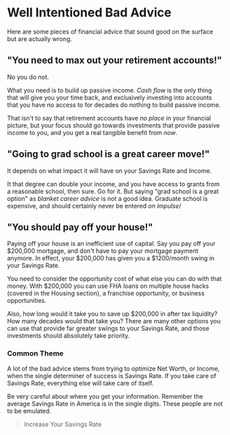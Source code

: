 # Well Intentioned Bad Advice

Here are some pieces of financial advice that sound good on the surface but are actually wrong.

## "You need to max out your retirement accounts!" 

No you do not. 

What you need is to build up passive income. *Cash flow* is the only thing that will give you your time back, and exclusively investing into accounts that you have no access to for decades do nothing to build passive income.

That isn't to say that retirement accounts have *no place* in your financial picture, but your focus should go towards investments that provide passive income to you, and you get a real tangible benefit from *now*.

## "Going to grad school is a great career move!"

It depends on what impact it will have on your Savings Rate and Income.

It that degree can double your income, and you have access to grants from a reasonable school, then sure. Go for it. But saying "grad school is a great option" as *blanket career advice* is not a good idea. Graduate school is expensive, and should certainly never be entered *on impulse*/

## "You should pay off your house!"

Paying off your house is an inefficient use of capital. Say you pay off your $200,000 mortgage, and don't have to pay your mortgage payment anymore. In effect, your $200,000 has given you a $1200/month swing in your Savings Rate.

You need to consider the opportunity cost of what else you can do with that money. With $200,000 you can use FHA loans on multiple house hacks (covered in the Housing section), a franchise opportunity, or business opportunities.

Also, how long would it take you to save up $200,000 in after tax liquidity? How many decades would that take you? There are many other options you can use that provide far greater swings to your Savings Rate, and those investments should absolutely take priority.

### Common Theme

A lot of the bad advice stems from trying to optimize Net Worth, or Income, when the single determiner of success is Savings Rate. If you take care of Savings Rate, everything else will take care of itself.

Be very careful about where you get your information. Remember the average Savings Rate in America is in the single digits. These people are not to be emulated.

>Increase Your Savings Rate